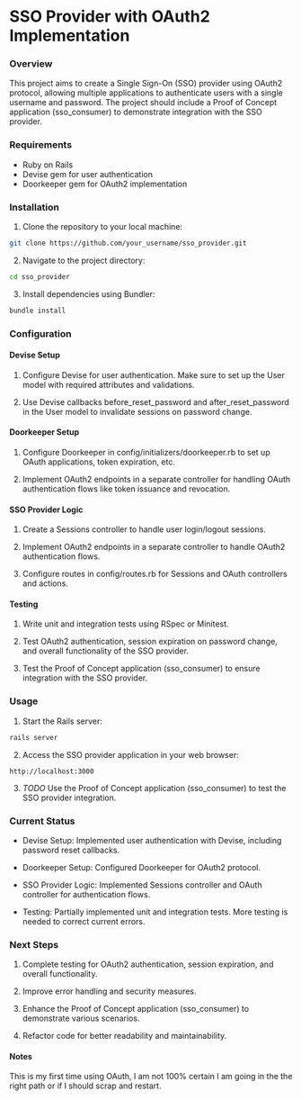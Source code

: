 # SSO Provider with OAuth2 Implementation
### Overview
This project aims to create a Single Sign-On (SSO) provider using OAuth2 protocol, allowing multiple applications to authenticate users with a single username and password. The project should include a Proof of Concept application (sso_consumer) to demonstrate integration with the SSO provider.

### Requirements
- Ruby on Rails 
- Devise gem for user authentication
- Doorkeeper gem for OAuth2 implementation

### Installation
1. Clone the repository to your local machine:

```bash
git clone https://github.com/your_username/sso_provider.git
```

2. Navigate to the project directory:

```bash
cd sso_provider
```

3. Install dependencies using Bundler:

```bash
bundle install
```

### Configuration
#### Devise Setup

1. Configure Devise for user authentication. Make sure to set up the User model with required attributes and validations.

2. Use Devise callbacks before_reset_password and after_reset_password in the User model to invalidate sessions on password change.


#### Doorkeeper Setup

1. Configure Doorkeeper in config/initializers/doorkeeper.rb to set up OAuth applications, token expiration, etc.

2. Implement OAuth2 endpoints in a separate controller for handling OAuth authentication flows like token issuance and revocation.


#### SSO Provider Logic

1. Create a Sessions controller to handle user login/logout sessions.

2. Implement OAuth2 endpoints in a separate controller to handle OAuth2 authentication flows.

3. Configure routes in config/routes.rb for Sessions and OAuth controllers and actions.

#### Testing

1. Write unit and integration tests using RSpec or Minitest.

2. Test OAuth2 authentication, session expiration on password change, and overall functionality of the SSO provider.

3. Test the Proof of Concept application (sso_consumer) to ensure integration with the SSO provider.

### Usage

1. Start the Rails server:

```bash
rails server
```

2. Access the SSO provider application in your web browser:

```arduino
http://localhost:3000
```

3. *TODO* Use the Proof of Concept application (sso_consumer) to test the SSO provider integration. 

### Current Status
- Devise Setup: Implemented user authentication with Devise, including password reset callbacks.

- Doorkeeper Setup: Configured Doorkeeper for OAuth2 protocol.

- SSO Provider Logic: Implemented Sessions controller and OAuth controller for authentication flows.

- Testing: Partially implemented unit and integration tests. More testing is needed to correct current errors.

### Next Steps

1. Complete testing for OAuth2 authentication, session expiration, and overall functionality.

2. Improve error handling and security measures.

3. Enhance the Proof of Concept application (sso_consumer) to demonstrate various scenarios.

4. Refactor code for better readability and maintainability.

#### Notes
This is my first time using OAuth, I am not 100% certain I am going in the the right path or if I should scrap and restart. 